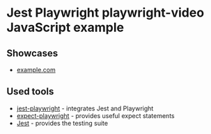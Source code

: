 # Jest Playwright playwright-video JavaScript example

## Showcases

- [example.com](https://github.com/playwright-community/playwright-jest-examples/blob/main/playwright-video/tests/example.test.js)

## Used tools

- [jest-playwright](https://github.com/playwright-community/jest-playwright) - integrates Jest and Playwright
- [expect-playwright](https://github.com/playwright-community/expect-playwright) - provides useful expect statements
- [Jest](https://jestjs.io) - provides the testing suite
